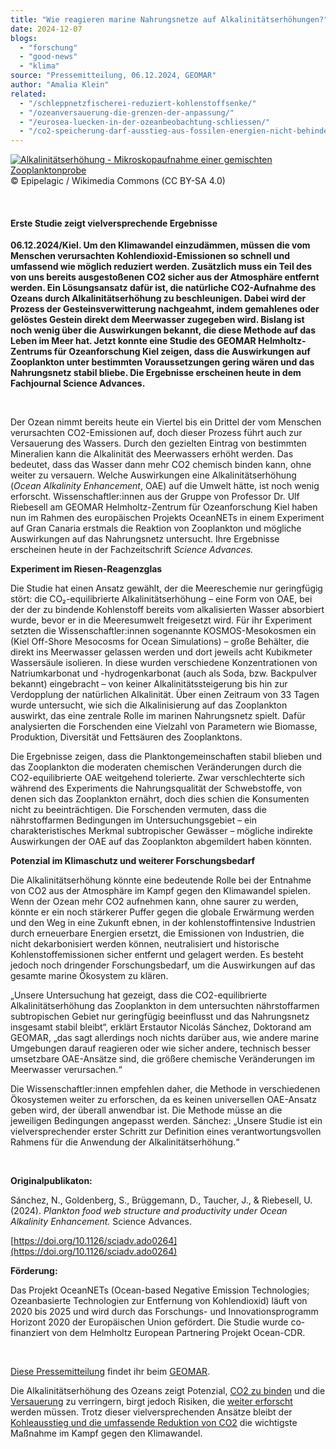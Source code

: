 ```yaml
---
title: "Wie reagieren marine Nahrungsnetze auf Alkalinitätserhöhungen?"
date: 2024-12-07
blogs: 
  - "forschung"
  - "good-news"
  - "klima"
source: "Pressemitteilung, 06.12.2024, GEOMAR"
author: "Amalia Klein"
related: 
  - "/schleppnetzfischerei-reduziert-kohlenstoffsenke/"
  - "/ozeanversauerung-die-grenzen-der-anpassung/"
  - "/eurosea-luecken-in-der-ozeanbeobachtung-schliessen/"
  - "/co2-speicherung-darf-ausstieg-aus-fossilen-energien-nicht-behindern/"
---
```


[![Alkalinitätserhöhung - Mikroskopaufnahme einer gemischten Zooplanktonprobe](https://www.deepwave.org/wp-content/uploads/2025/01/Marine_microplankton_zooplankton_nahrungsnetze.jpg)](https://www.deepwave.org/wp-content/uploads/2025/01/Marine_microplankton_zooplankton_nahrungsnetze.jpg)© Epipelagic / Wikimedia Commons (CC BY-SA 4.0)



 

#### Erste Studie zeigt vielversprechende Ergebnisse

**06.12.2024/Kiel. Um den Klimawandel einzudämmen, müssen die vom Menschen verursachten Kohlendioxid-Emissionen so schnell und umfassend wie möglich reduziert werden. Zusätzlich muss ein Teil des von uns bereits ausgestoßenen CO2 sicher aus der Atmosphäre entfernt werden. Ein Lösungsansatz dafür ist, die natürliche CO2-Aufnahme des Ozeans durch Alkalinitätserhöhung zu beschleunigen. Dabei wird der Prozess der Gesteinsverwitterung nachgeahmt, indem gemahlenes oder gelöstes Gestein direkt dem Meerwasser zugegeben wird. Bislang ist noch wenig über die Auswirkungen bekannt, die diese Methode auf das Leben im Meer hat. Jetzt konnte eine Studie des GEOMAR Helmholtz-Zentrums für Ozeanforschung Kiel zeigen, dass die Auswirkungen auf Zooplankton unter bestimmten Voraussetzungen gering wären und das Nahrungsnetz stabil bliebe. Die Ergebnisse erscheinen heute in dem Fachjournal Science Advances.**

 

Der Ozean nimmt bereits heute ein Viertel bis ein Drittel der vom Menschen verursachten CO2\-Emissionen auf, doch dieser Prozess führt auch zur Versauerung des Wassers. Durch den gezielten Eintrag von bestimmten Mineralien kann die Alkalinität des Meerwassers erhöht werden. Das bedeutet, dass das Wasser dann mehr CO2 chemisch binden kann, ohne weiter zu versauern. Welche Auswirkungen eine Alkalinitätserhöhung (_Ocean Alkalinity Enhancement_, OAE) auf die Umwelt hätte, ist noch wenig erforscht. Wissenschaftler:innen aus der Gruppe von Professor Dr. Ulf Riebesell am GEOMAR Helmholtz-Zentrum für Ozeanforschung Kiel haben nun im Rahmen des europäischen Projekts OceanNETs in einem Experiment auf Gran Canaria erstmals die Reaktion von Zooplankton und mögliche Auswirkungen auf das Nahrungsnetz untersucht. Ihre Ergebnisse erscheinen heute in der Fachzeitschrift _Science Advances._

**Experiment im Riesen-Reagenzglas**

Die Studie hat einen Ansatz gewählt, der die Meereschemie nur geringfügig stört: die CO₂-equilibrierte Alkalinitätserhöhung – eine Form von OAE, bei der der zu bindende Kohlenstoff bereits vom alkalisierten Wasser absorbiert wurde, bevor er in die Meeresumwelt freigesetzt wird. Für ihr Experiment setzten die Wissenschaftler:innen sogenannte KOSMOS-Mesokosmen ein (Kiel Off-Shore Mesocosms for Ocean Simulations) – große Behälter, die direkt ins Meerwasser gelassen werden und dort jeweils acht Kubikmeter Wassersäule isolieren. In diese wurden verschiedene Konzentrationen von Natriumkarbonat und -hydrogenkarbonat (auch als Soda, bzw. Backpulver bekannt) eingebracht – von keiner Alkalinitätssteigerung bis hin zur Verdopplung der natürlichen Alkalinität. Über einen Zeitraum von 33 Tagen wurde untersucht, wie sich die Alkalinisierung auf das Zooplankton auswirkt, das eine zentrale Rolle im marinen Nahrungsnetz spielt. Dafür analysierten die Forschenden eine Vielzahl von Parametern wie Biomasse, Produktion, Diversität und Fettsäuren des Zooplanktons.

Die Ergebnisse zeigen, dass die Planktongemeinschaften stabil blieben und das Zooplankton die moderaten chemischen Veränderungen durch die CO2\-equilibrierte OAE weitgehend tolerierte. Zwar verschlechterte sich während des Experiments die Nahrungsqualität der Schwebstoffe, von denen sich das Zooplankton ernährt, doch dies schien die Konsumenten nicht zu beeinträchtigen. Die Forschenden vermuten, dass die nährstoffarmen Bedingungen im Untersuchungsgebiet – ein charakteristisches Merkmal subtropischer Gewässer – mögliche indirekte Auswirkungen der OAE auf das Zooplankton abgemildert haben könnten.

**Potenzial im Klimaschutz und weiterer Forschungsbedarf**

Die Alkalinitätserhöhung könnte eine bedeutende Rolle bei der Entnahme von CO2 aus der Atmosphäre im Kampf gegen den Klimawandel spielen. Wenn der Ozean mehr CO2 aufnehmen kann, ohne saurer zu werden, könnte er ein noch stärkerer Puffer gegen die globale Erwärmung werden und den Weg in eine Zukunft ebnen, in der kohlenstoffintensive Industrien durch erneuerbare Energien ersetzt, die Emissionen von Industrien, die nicht dekarbonisiert werden können, neutralisiert und historische Kohlenstoffemissionen sicher entfernt und gelagert werden. Es besteht jedoch noch dringender Forschungsbedarf, um die Auswirkungen auf das gesamte marine Ökosystem zu klären.

„Unsere Untersuchung hat gezeigt, dass die CO2\-equilibrierte Alkalinitätserhöhung das Zooplankton in dem untersuchten nährstoffarmen subtropischen Gebiet nur geringfügig beeinflusst und das Nahrungsnetz insgesamt stabil bleibt“, erklärt Erstautor Nicolás Sánchez, Doktorand am GEOMAR, „das sagt allerdings noch nichts darüber aus, wie andere marine Umgebungen darauf reagieren oder wie sicher andere, technisch besser umsetzbare OAE-Ansätze sind, die größere chemische Veränderungen im Meerwasser verursachen.“

Die Wissenschaftler:innen empfehlen daher, die Methode in verschiedenen Ökosystemen weiter zu erforschen, da es keinen universellen OAE-Ansatz geben wird, der überall anwendbar ist. Die Methode müsse an die jeweiligen Bedingungen angepasst werden. Sánchez: „Unsere Studie ist ein vielversprechender erster Schritt zur Definition eines verantwortungsvollen Rahmens für die Anwendung der Alkalinitätserhöhung.“

 

**Originalpublikaton:**

Sánchez, N., Goldenberg, S., Brüggemann, D., Taucher, J., & Riebesell, U. (2024). _Plankton food web structure and productivity under Ocean Alkalinity Enhancement._ Science Advances.

[https://doi.org/10.1126/sciadv.ado0264](https://doi.org/10.1126/sciadv.ado0264)

**Förderung:**

Das Projekt OceanNETs (Ocean-based Negative Emission Technologies; Ozeanbasierte Technologien zur Entfernung von Kohlendioxid) läuft von 2020 bis 2025 und wird durch das Forschungs- und Innovationsprogramm Horizont 2020 der Europäischen Union gefördert. Die Studie wurde co-finanziert von dem Helmholtz European Partnering Projekt Ocean-CDR.

 

[Diese Pressemitteilung](https://www.geomar.de/news/article/zooplankton-toleriert-alkalinitaetserhoehung) findet ihr beim [GEOMAR](https://www.geomar.de/).

Die Alkalinitätserhöhung des Ozeans zeigt Potenzial, [CO2 zu binden](https://www.deepwave.org/schleppnetzfischerei-reduziert-kohlenstoffsenke/) und die [Versauerung](https://www.deepwave.org/ozeanversauerung-die-grenzen-der-anpassung/) zu verringern, birgt jedoch Risiken, die [weiter erforscht](https://www.deepwave.org/eurosea-luecken-in-der-ozeanbeobachtung-schliessen/) werden müssen. Trotz dieser vielversprechenden Ansätze bleibt der [Kohleausstieg und die umfassende Reduktion von CO2](https://www.deepwave.org/co2-speicherung-darf-ausstieg-aus-fossilen-energien-nicht-behindern/) die wichtigste Maßnahme im Kampf gegen den Klimawandel.

